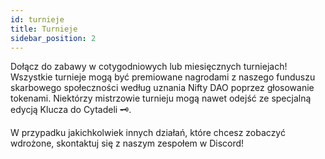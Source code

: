 ```yaml
---
id: turnieje
title: Turnieje
sidebar_position: 2
---
```


Dołącz do zabawy w cotygodniowych lub miesięcznych turniejach! Wszystkie turnieje mogą być premiowane nagrodami z naszego funduszu skarbowego społeczności według uznania Nifty DAO poprzez głosowanie tokenami. Niektórzy mistrzowie turnieju mogą nawet odejść ze specjalną edycją Klucza do Cytadeli 🗝️.

W przypadku jakichkolwiek innych działań, które chcesz zobaczyć wdrożone, skontaktuj się z naszym zespołem w Discord!
